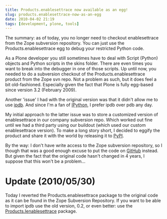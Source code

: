 ```yaml
---
title: Products.enablesettrace now available as an egg!
slug: products.enablesettrace-now-as-an-egg
date: 2010-04-02 21:19
tags: [development, plone, tools]
---
```


The summary: as of today, you no longer need to checkout
enablesettrace from the Zope subversion repository. You can just use
the Products.enablesettrace egg to debug your restricted Python code.

As a Plone developer you still sometimes have to deal with Script
(Python) objects and Python scripts in the skins folder. There are
even times you want to break into the debugger in one of those
scripts. Up until now, you needed to do a subversion checkout of the
Products.enablesettrace product from the Zope svn repo. Not a problem
as such, but it does feel a bit old-fashioned. Especially given the
fact that Plone is fully egg-based since version 3.2 (February 2009).

Another 'issue' I had with the original version was that it didn't
allow me to use [ipdb](http://pypi.python.org/pypi/ipdb). And since
I'm a fan of [IPython](http://ipython.scipy.org/), I prefer ipdb over
pdb any day.

My initial approach to the latter issue was to store a customized
version of enablesettrace in our company subversion repo. Which worked
out fine until we had a third party using our buildout (which used our
custom enablesettrace version). To make a long story short, I decided
to eggify the product and share it with the world by releasing it to
[PyPI](http://pypi.python.org/pypi/Products.enablesettrace).

By the way: I don't have write access to the Zope subversion
repository, so I though that was a good enough excuse to put the code
on [GitHub](http://github.com/markvl/Products.enablesettrace)
instead. But given the fact that the original code hasn't changed in 4
years, I suppose that this won't be a problem...

# Update (2010/05/30)

Today I reverted the Products.enablesettrace package to the original
code as it can be found in the Zope Subversion Repository. If you want
to be able to import ipdb use the old version, 0.2, or even better:
use the
[Products.Ienablesettrace](http://pypi.python.org/pypi/Products.Ienablesettrace)
package.
